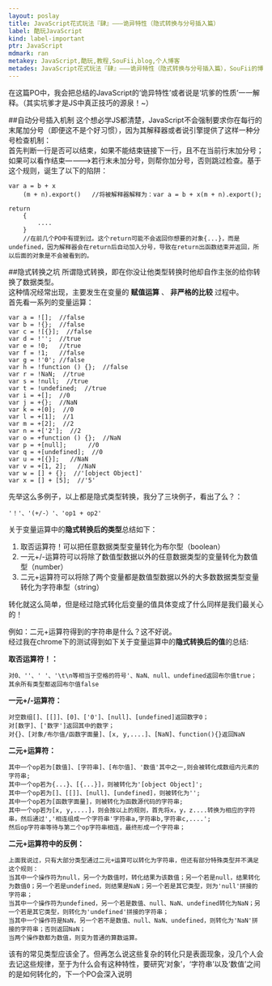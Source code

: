 ```yaml
---
layout: poslay
title: JavaScript花式玩法『肆』———诡异特性（隐式转换与分号插入篇）
label: 酷玩JavaScript
kind: label-important
ptr: JavaScript
mdmark: ran
metakey: JavaScript,酷玩,教程,SouFii,blog,个人博客
metades: JavaScript花式玩法『肆』———诡异特性（隐式转换与分号插入篇），SouFii的博客
---
```


在这篇PO中，我会把总结的JavaScript的‘诡异特性’或者说是‘坑爹的性质’一一解释。（其实坑爹才是JS中真正技巧的源泉！~）

##自动分号插入机制
这个想必学JS都清楚，JavaScript不会强制要求你在每行的末尾加分号（即便这不是个好习惯），因为其解释器或者说引擎提供了这样一种分号检查机制：  
首先判断一行是否可以结束，如果不能结束链接下一行，且不在当前行末加分号；如果可以看作结束————>若行末未加分号，则帮你加分号，否则跳过检查。基于这个规则，诞生了以下的陷阱：

	var a = b + x
	    (m + n).export()   //将被解释器解释为：var a = b + x(m + n).export();

	return
	    {
	        ....
	    }
	    //在前几个PO中有提到过。这个return可能不会返回你想要的对象{...}，而是undefined，因为解释器会在return后自动加入分号，导致在return出函数结束并返回，所以后面的对象是不会被看到的。

##隐式转换之坑
所谓隐式转换，即在你没让他类型转换时他却自作主张的给你转换了数据类型。  
这种情况经常出现，主要发生在变量的 **赋值运算** 、 **非严格的比较** 过程中。  
首先看一系列的变量运算：

	var a = ![];  //false
	var b = !{};  //false
	var c = ![{}];  //false
	var d = !'';  //true
	var e = !0;   //true
	var f = !1;   //false
	var g = !'0'; //false
	var h = !function () {};  //false
	var r = !NaN;  //true
	var s = !null;  //true
	var t = !undefined;  //true
	var i = +[];  //0
	var j = +{};  //NaN
	var k = +[0];  //0
	var l = +[1];  //1
	var m = +[2];  //2
	var n = +['2'];  //2
	var o = +function () {};  //NaN
	var p = +[null];      //0
	var q = +[undefined];  //0
	var u = +[{}];   //NaN
	var v = +[1, 2];   //NaN
	var w = [] + {};  //'[object Object]'
	var x = [] + [5];  //'5'

先举这么多例子，以上都是隐式类型转换，我分了三块例子，看出了么？：

	'！'、'(+/-）'、'op1 + op2'

关于变量运算中的**隐式转换后的类型**总结如下：

1. 取否运算符！可以把任意数据类型变量转化为布尔型（boolean）
2. 一元+/-运算符可以将除了数值型数据以外的任意数据类型的变量转化为数值型（number）
3. 二元+运算符可以将除了两个变量都是数值型数据以外的大多数数据类型变量转化为字符串型（string）

转化就这么简单，但是经过隐式转化后变量的值具体变成了什么同样是我们最关心的！

例如：二元+运算符得到的字符串是什么？这不好说。  
经过我在chrome下的测试得到如下关于变量运算中的**隐式转换后的值**的总结:

**取否运算符！：**  
	
	对0、''、' '、'\t\n等相当于空格的符号'、NaN、null、undefined返回布尔值true；
	其余所有类型都返回布尔值false

**一元+/-运算符：**  
	
	对空数组[]、[[]]、[0]、['0']、[null]、[undefined]返回数字0；
	对[数字]、['数字']返回其中的数字；
	对{}、[对象/布尔值/函数字面量]、[x, y,....]、[NaN]、function(){}返回NaN

**二元+运算符：**  
	
	其中一个op若为[数值]、[字符串]、[布尔值]、'数值'其中之一,则会被转化成数组内元素的字符串;
	其中一个op若为{...}、[{...}]，则被转化为'[object Object]';
	其中一个op若为[]、[[]]、[null]、[undefined]，则被转化为'';
	其中一个op若为[函数字面量]，则被转化为函数源代码的字符串;
	其中一个op若为[x, y,....]，则会按以上的规则，首先将x，y，z....转换为相应的字符串，然后通过','相连组成一个字符串'字符串a,字符串b,字符串c,....';
	然后op字符串等待与第二个op字符串相连，最终形成一个字符串；

**二元+运算符中的反例：**  
	
	上面我说过，只有大部分类型通过二元+运算可以转化为字符串，但还有部分特殊类型并不满足这个规则：
	当其中一个操作符为null，另一个为数值时，转化结果为该数值；另一个若是null，结果转化为数值0；另一个若是undefined，则结果是NaN；另一个若是其它类型，则为'null'拼接的字符串；
	当其中一个操作符为undefined，另一个若是数值、null、NaN、undefined转化为NaN；另一个若是其它类型，则转化为'undefined'拼接的字符串；
	当其中一个操作符是NaN，另一个若不是数值、null、NaN、undefined，则转化为'NaN'拼接的字符串；否则返回NaN；
	当两个操作数都为数值，则变为普通的算数运算。

该有的常见类型应该全了。但再怎么说这些复杂的转化只是表面现象，没几个人会去记这些规律，至于为什么会有这种特性，要研究‘对象’，‘字符串’以及‘数值’之间的是如何转化的，下一个PO会深入说明

